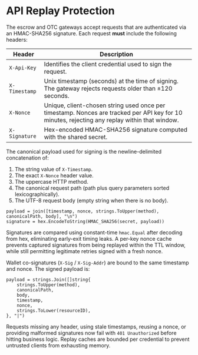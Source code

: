 # API Replay Protection

The escrow and OTC gateways accept requests that are authenticated via an HMAC-SHA256 signature. Each request **must** include the following headers:

| Header | Description |
| --- | --- |
| `X-Api-Key` | Identifies the client credential used to sign the request. |
| `X-Timestamp` | Unix timestamp (seconds) at the time of signing. The gateway rejects requests older than ±120 seconds. |
| `X-Nonce` | Unique, client-chosen string used once per timestamp. Nonces are tracked per API key for 10 minutes, rejecting any replay within that window. |
| `X-Signature` | Hex-encoded HMAC-SHA256 signature computed with the shared secret. |

The canonical payload used for signing is the newline-delimited concatenation of:

1. The string value of `X-Timestamp`.
2. The exact `X-Nonce` header value.
3. The uppercase HTTP method.
4. The canonical request path (path plus query parameters sorted lexicographically).
5. The UTF-8 request body (empty string when there is no body).

```text
payload = join([timestamp, nonce, strings.ToUpper(method), canonicalPath, body], "\n")
signature = hex.EncodeToString(HMAC_SHA256(secret, payload))
```

Signatures are compared using constant-time `hmac.Equal` after decoding from hex, eliminating early-exit timing leaks. A per-key nonce cache prevents captured signatures from being replayed within the TTL window, while still permitting legitimate retries signed with a fresh nonce.

Wallet co-signatures (`X-Sig` / `X-Sig-Addr`) are bound to the same timestamp and nonce. The signed payload is:

```text
payload = strings.Join([]string{
    strings.ToUpper(method),
    canonicalPath,
    body,
    timestamp,
    nonce,
    strings.ToLower(resourceID),
}, "|")
```

Requests missing any header, using stale timestamps, reusing a nonce, or providing malformed signatures now fail with `401 Unauthorized` before hitting business logic. Replay caches are bounded per credential to prevent untrusted clients from exhausting memory.
